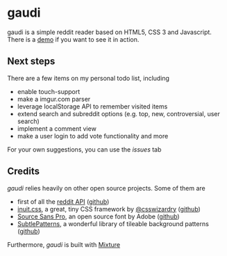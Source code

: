 gaudi
=====

gaudi is a simple reddit reader based on HTML5, CSS 3 and Javascript.
There is a [demo](http://redclov3r.mixture.io/ban) if you want to see it in action.


Next steps
----------
There are a few items on my personal todo list, including

* enable touch-support
* make a imgur.com parser
* leverage localStorage API to remember visited items
* extend search and subreddit options (e.g. top, new, controversial, user search)
* implement a comment view
* make a user login to add vote functionality and more

For your own suggestions, you can use the _issues_ tab


Credits
-------
*gaudi* relies heavily on other open source projects. Some of them are

* first of all the [reddit API](http://reddit.com/dev/api) ([github](https://github.com/reddit/reddit))
* [inuit.css](http://inuitcss.com), a great, tiny CSS framework by [@csswizardry](http://csswizardry.com) ([github](https://github.com/csswizardry/inuit.css))
* [Source Sans Pro](http://blogs.adobe.com/typblography/2012/08/source-sans-pro.html), an open source font by Adobe ([github](https://github.com/adobe/source-sans-pro))
* [SubtlePatterns](http://subtlepatterns.com/wild-oliva/), a wonderful library of tileable background patterns ([github](https://github.com/subtlepatterns/SubtlePatterns))

Furthermore, *gaudi* is built with [Mixture](http://mixture.io)

